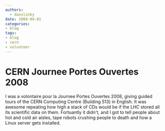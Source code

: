 ```yaml
---
authors:
  - danslinky
date: 2008-04-01
categories:
- blog
tags:
- blog
- cern
- volunteer
---
```


# CERN Journee Portes Ouvertes 2008

<!-- more -->

I was a volontaire pour la Journee Portes Ouvertes 2008, giving guided tours of the CERN Computing Centre (Building 513) in English. It was awesome repeating how high a stack of CDs would be if the LHC stored all its scientific data on them. Fortuantly it didn't, and I got to tell people about hot and cold air aisles, tape robots crushing people to death and how a Linux server gets installed.
